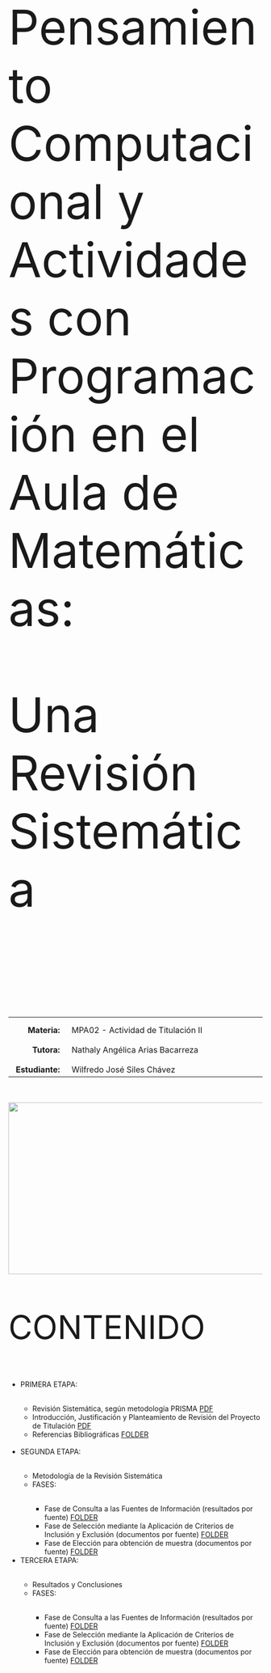 <body>

<p style="padding-top:50px"></p>
<p align=left style="font-size:95px">Pensamiento Computacional y Actividades con Programación en el Aula de Matemáticas:</p>
<p align=left style="font-size:95px">Una Revisión Sistemática</p>
<p align=left style="font-size:45px"><br></p>
<table width=740px>
  <tr>
    <td width=100px style="text-align:right;vertical-align:top;padding-top:15px;padding-right:15px"><strong>Materia:</strong></td>
    <td width=640px style="vertical-align:top;padding-top:15px">MPA02 - Actividad de Titulación II</td>
  </tr>
  <tr>
    <td style="text-align:right;vertical-align:top;padding-top:15px;padding-right:15px"><strong>Tutora:</strong></td>
    <td style="vertical-align:top;padding-top:15px">Nathaly Angélica Arias Bacarreza</td>
  </tr>
  <tr>
    <td style="text-align:right;vertical-align:top;padding-top:15px;padding-right:15px"><strong>Estudiante:</strong></td>
    <td style="vertical-align:top;padding-top:15px">Wilfredo José Siles Chávez</td>
  </tr>
</table>
<p style="padding-top:20px"></p>
<p align=left><img src="https://code.intef.es/wp-content/uploads/2023/04/Foto-1-e1680602020880.png" width="740" height="340"/></a></p>
<p align=left style="font-size:65px;">CONTENIDO</p>
<ul>
  <li>PRIMERA ETAPA:</li><br>
  <ul>
    <li>Revisión Sistemática, según metodología PRISMA <a href="000_Inicios/PRISMA2020-S0300893221002748.pdf">PDF</a></li>
    <li>Introducción, Justificación y Planteamiento de Revisión del Proyecto de Titulación <a href="000_Inicios/Primera Etapa.pdf">PDF</a></li>
    <li>Referencias Bibliográficas <a href="000_Inicios/Referencias">FOLDER</a></li>
  </ul><br>
  <li>SEGUNDA ETAPA:</li><br>
  <ul>
    <li>Metodología de la Revisión Sistemática</li>
    <li>FASES:</li><br>
    <ul>
      <li>Fase de Consulta a las Fuentes de Información (resultados por fuente) <a href="001_Metodologia/1_Fase_Consulta">FOLDER</a></li>
      <li>Fase de Selección mediante la Aplicación de Criterios de Inclusión y Exclusión (documentos por fuente) <a href="001_Metodologia/2_Fase_Seleccion">FOLDER</a></li>
      <li>Fase de Elección para obtención de muestra (documentos por fuente) <a href="001_Metodologia/3_Fase_Eleccion">FOLDER</a></li>
    </ul>
  </ul>
  <li>TERCERA ETAPA:</li><br>
  <ul>
    <li>Resultados y Conclusiones</li>
    <li>FASES:</li><br>
    <ul>
      <li>Fase de Consulta a las Fuentes de Información (resultados por fuente) <a href="001_Metodologia/1_Fase_Consulta">FOLDER</a></li>
      <li>Fase de Selección mediante la Aplicación de Criterios de Inclusión y Exclusión (documentos por fuente) <a href="001_Metodologia/2_Fase_Seleccion">FOLDER</a></li>
      <li>Fase de Elección para obtención de muestra (documentos por fuente) <a href="001_Metodologia/3_Fase_Eleccion">FOLDER</a></li>
    </ul>
  </ul>
</ul>

</body>
